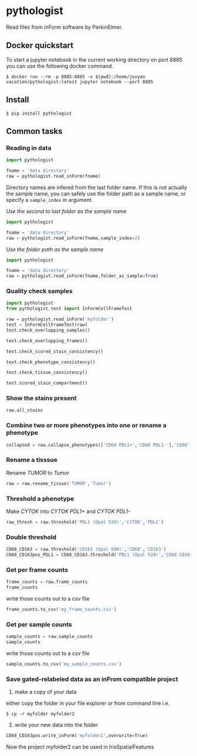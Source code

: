 # pythologist

Read files from inForm software by PerkinElmer.

## Docker quickstart

To start a jupyter notebook in the current working directory on port 8885 you can use the following docker command.

```
$ docker run --rm -p 8885:8885 -v $(pwd):/home/jovyan vacation/pythologist:latest jupyter notebook --port 8885
```

## Install

```
$ pip install pythologist
```

## Common tasks

### Reading in data

```python
import pythologist

fname = 'data directory'
raw = pythologist.read_inForm(fname)
```

Directory names are infered from the last folder name.  If this is not actually the sample name, you can safely use the folder path as a sample name, or specify a `sample_index` in argument.

*Use the second to last folder as the sample name*

```python
import pythologist

fname = 'data directory'
raw = pythologist.read_inForm(fname,sample_index=2)
```

*Use the folder path as the sample name*

```python
import pythologist

fname = 'data directory'
raw = pythologist.read_inForm(fname,folder_as_sample=True)
```

### Quality check samples

```python
import pythologist
from pythologist.test import InFormCellFrameTest

raw = pythologist.read_inForm('myfolder')
test = InFormCellFrameTest(raw)
test.check_overlapping_samples()
```

```python
test.check_overlapping_frames()
```

```python
test.check_scored_stain_consistency()
```

```python
test.check_phenotype_consistency()
```

```python
test.check_tissue_consistency()
```

```python
test.scored_stain_compartment()
```


### Show the stains present
```python
raw.all_stains
```

### Combine two or more phenotypes into one or rename a phenotype
```python
collapsed = raw.collapse_phenotypes(['CD68 PDL1+','CD68 PDL1-'],'CD68')
```

### Rename a tisssue

Rename *TUMOR* to *Tumor*

```python
raw = raw.rename_tissue('TUMOR','Tumor')
```

### Threshold a phenotype

Make *CYTOK* into *CYTOK PDL1+* and *CYTOK PDL1-*

```python
raw_thresh = raw.threshold('PDL1 (Opal 520)','CYTOK','PDL1')
```

### Double threshold

```python
CD68_CD163 = raw.threshold('CD163 (Opal 690)','CD68','CD163')
CD68_CD163pos_PDL1 = CD68_CD163.threshold('PDL1 (Opal 520)','CD68 CD163+','PDL1')
```

### Get per frame counts

```python
frame_counts = raw.frame_counts
frame_counts
```

write those counts out to a csv file

```python
frame_counts.to_csv('my_frame_counts.csv')
```

### Get per sample counts

```python
sample_counts = raw.sample_counts
sample_counts
```

write those counts out to a csv file

```python
sample_counts.to_csv('my_sample_counts.csv')
```

### Save gated-relabeled data as an inFrom compatible project

1. make a copy of your data

either copy the folder in your file explorer or from command line i.e.

`$ cp -r myfolder myfolder2`

2. write your new data into the folder

```python
CD68_CD163pos.write_inForm('myfolder2',overwrite=True)
```

Now the project myfolder2 can be used in IrisSpatialFeatures
